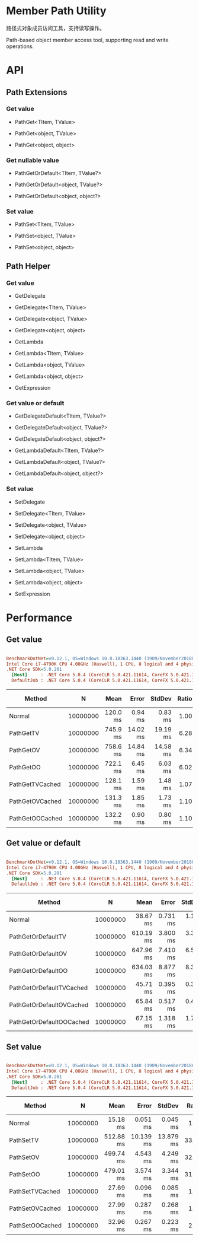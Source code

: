 # Member Path Utility

路径式对象成员访问工具，支持读写操作。

Path-based object member access tool, supporting read and write operations.

# API

## Path Extensions

### Get value

* PathGet<TItem, TValue>

* PathGet<object, TValue>

* PathGet<object, object>

### Get nullable value

* PathGetOrDefault<TItem, TValue?>

* PathGetOrDefault<object, TValue?>

* PathGetOrDefault<object, object?>

### Set value

* PathSet<TItem, TValue>

* PathSet<object, TValue>

* PathSet<object, object>

## Path Helper

### Get value

* GetDelegate

* GetDelegate<TItem, TValue>

* GetDelegate<object, TValue>

* GetDelegate<object, object>

* GetLambda

* GetLambda<TItem, TValue>

* GetLambda<object, TValue>

* GetLambda<object, object>

* GetExpression

### Get value or default

* GetDelegateDefault<TItem, TValue?>

* GetDelegateDefault<object, TValue?>

* GetDelegateDefault<object, object?>

* GetLambdaDefault<TItem, TValue?>

* GetLambdaDefault<object, TValue?>

* GetLambdaDefault<object, object?>

### Set value

* SetDelegate

* SetDelegate<TItem, TValue>

* SetDelegate<object, TValue>

* SetDelegate<object, object>

* SetLambda

* SetLambda<TItem, TValue>

* SetLambda<object, TValue>

* SetLambda<object, object>

* SetExpression

# Performance

## Get value

``` ini

BenchmarkDotNet=v0.12.1, OS=Windows 10.0.18363.1440 (1909/November2018Update/19H2)
Intel Core i7-4790K CPU 4.00GHz (Haswell), 1 CPU, 8 logical and 4 physical cores
.NET Core SDK=5.0.201
  [Host]     : .NET Core 5.0.4 (CoreCLR 5.0.421.11614, CoreFX 5.0.421.11614), X64 RyuJIT
  DefaultJob : .NET Core 5.0.4 (CoreCLR 5.0.421.11614, CoreFX 5.0.421.11614), X64 RyuJIT


```
| Method          | N        |     Mean |    Error |   StdDev | Ratio | RatioSD | Gen 0 | Gen 1 | Gen 2 | Allocated |
| --------------- | -------- | -------: | -------: | -------: | ----: | ------: | ----: | ----: | ----: | --------: |
| Normal          | 10000000 | 120.0 ms |  0.94 ms |  0.83 ms |  1.00 |    0.00 |     - |     - |     - |     267 B |
| PathGetTV       | 10000000 | 745.9 ms | 14.02 ms | 19.19 ms |  6.28 |    0.19 |     - |     - |     - |         - |
| PathGetOV       | 10000000 | 758.6 ms | 14.84 ms | 14.58 ms |  6.34 |    0.11 |     - |     - |     - |    1344 B |
| PathGetOO       | 10000000 | 722.1 ms |  6.45 ms |  6.03 ms |  6.02 |    0.05 |     - |     - |     - |    1344 B |
| PathGetTVCached | 10000000 | 128.1 ms |  1.59 ms |  1.48 ms |  1.07 |    0.01 |     - |     - |     - |         - |
| PathGetOVCached | 10000000 | 131.3 ms |  1.85 ms |  1.73 ms |  1.10 |    0.01 |     - |     - |     - |     260 B |
| PathGetOOCached | 10000000 | 132.2 ms |  0.90 ms |  0.80 ms |  1.10 |    0.01 |     - |     - |     - |         - |

## Get value or default

``` ini

BenchmarkDotNet=v0.12.1, OS=Windows 10.0.18363.1440 (1909/November2018Update/19H2)
Intel Core i7-4790K CPU 4.00GHz (Haswell), 1 CPU, 8 logical and 4 physical cores
.NET Core SDK=5.0.201
  [Host]     : .NET Core 5.0.4 (CoreCLR 5.0.421.11614, CoreFX 5.0.421.11614), X64 RyuJIT
  DefaultJob : .NET Core 5.0.4 (CoreCLR 5.0.421.11614, CoreFX 5.0.421.11614), X64 RyuJIT


```
| Method                   | N        |      Mean |    Error |   StdDev | Ratio | RatioSD | Gen 0 | Gen 1 | Gen 2 | Allocated |
| ------------------------ | -------- | --------: | -------: | -------: | ----: | ------: | ----: | ----: | ----: | --------: |
| Normal                   | 10000000 |  38.67 ms | 0.731 ms | 1.116 ms |  1.00 |    0.00 |     - |     - |     - |         - |
| PathGetOrDefaultTV       | 10000000 | 610.19 ms | 3.800 ms | 3.369 ms | 15.67 |    0.42 |     - |     - |     - |         - |
| PathGetOrDefaultOV       | 10000000 | 647.96 ms | 7.410 ms | 6.568 ms | 16.65 |    0.53 |     - |     - |     - |         - |
| PathGetOrDefaultOO       | 10000000 | 634.03 ms | 8.877 ms | 8.303 ms | 16.25 |    0.46 |     - |     - |     - |         - |
| PathGetOrDefaultTVCached | 10000000 |  45.71 ms | 0.395 ms | 0.370 ms |  1.17 |    0.03 |     - |     - |     - |     822 B |
| PathGetOrDefaultOVCached | 10000000 |  65.84 ms | 0.517 ms | 0.432 ms |  1.70 |    0.04 |     - |     - |     - |      78 B |
| PathGetOrDefaultOOCached | 10000000 |  67.15 ms | 1.318 ms | 1.760 ms |  1.73 |    0.06 |     - |     - |     - |         - |

## Set value

``` ini

BenchmarkDotNet=v0.12.1, OS=Windows 10.0.18363.1440 (1909/November2018Update/19H2)
Intel Core i7-4790K CPU 4.00GHz (Haswell), 1 CPU, 8 logical and 4 physical cores
.NET Core SDK=5.0.201
  [Host]     : .NET Core 5.0.4 (CoreCLR 5.0.421.11614, CoreFX 5.0.421.11614), X64 RyuJIT
  DefaultJob : .NET Core 5.0.4 (CoreCLR 5.0.421.11614, CoreFX 5.0.421.11614), X64 RyuJIT


```
| Method          | N        |      Mean |     Error |    StdDev | Ratio | RatioSD | Gen 0 | Gen 1 | Gen 2 | Allocated |
| --------------- | -------- | --------: | --------: | --------: | ----: | ------: | ----: | ----: | ----: | --------: |
| Normal          | 10000000 |  15.18 ms |  0.051 ms |  0.045 ms |  1.00 |    0.00 |     - |     - |     - |      96 B |
| PathSetTV       | 10000000 | 512.88 ms | 10.139 ms | 13.879 ms | 33.97 |    1.04 |     - |     - |     - |      96 B |
| PathSetOV       | 10000000 | 499.74 ms |  4.543 ms |  4.249 ms | 32.91 |    0.27 |     - |     - |     - |      96 B |
| PathSetOO       | 10000000 | 479.01 ms |  3.574 ms |  3.344 ms | 31.58 |    0.23 |     - |     - |     - |      96 B |
| PathSetTVCached | 10000000 |  27.69 ms |  0.096 ms |  0.085 ms |  1.82 |    0.01 |     - |     - |     - |      96 B |
| PathSetOVCached | 10000000 |  27.99 ms |  0.287 ms |  0.268 ms |  1.84 |    0.02 |     - |     - |     - |      96 B |
| PathSetOOCached | 10000000 |  32.96 ms |  0.267 ms |  0.223 ms |  2.17 |    0.02 |     - |     - |     - |      96 B |
